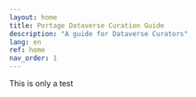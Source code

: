 ```yaml
---
layout: home
title: Portage Dataverse Curation Guide
description: "A guide for Dataverse Curators"
lang: en
ref: home
nav_order: 1
---
```


This is only a test

<!--
<table style="background-color: #ffff99;">
<tbody>
<tr>
<td>
<p><b>This website is currently in a alpha phase</b>. Though bilingual functionality exists, we are still working on translating all elements.</p>
<p>If you would like to provide feedback or help build this resource, please see the link at the bottom for contact information.</p>
</td>
</tr>
</tbody>
</table>

Introduction 

This guide provides step-by-step instructions for curating new datasets deposited in Dataverse. Data curation deals with the active management of research data as it is created, maintained, used, archived, shared, and reused. The guide is framed around the acronym CURATION to provide an easy reminder for curators, especially those starting out, of the main steps in the curation process. This framework is adapted from the Data Curation Network’s CURATED steps for use in a bilingual context and is intended to outline and provide guidance on curation best practices in Dataverse. Data curation is not always a linear process; the type of data you are working with, your institutional policies or practices, your comfort level with curation, and the amount of time the researcher is able to dedicate to the process may require you to skip steps or complete the steps in a different order. You may also need to circle back and complete some of the steps a second time. The level of curation your institution is able to offer, given competing priorities and number of staff dedicated to the curation service, may also determine how many curation steps you can complete. 

Our Guide acknowledges there is no “one size fits all” model to data curation. The level and quality of curation is dependent on local resourcing, capacity, policies, priorities, and institutional strategic direction. As a result, the Guide has been developed with flexibility in mind. It can be used by new or experienced curators within academic institutions of all sizes, and it can be adapted by institutions to meet the needs of local policies and procedures.
-->

